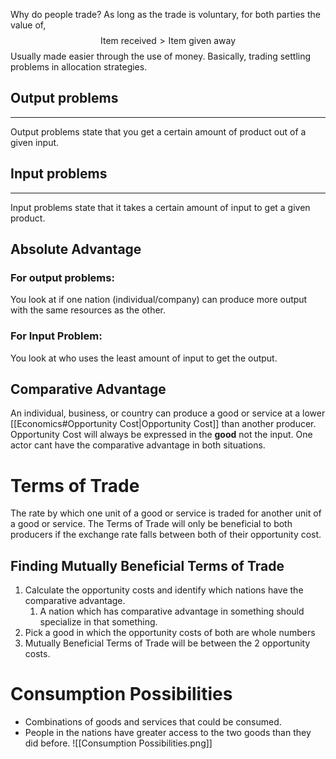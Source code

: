 Why do people trade?
As long as the trade is voluntary, for both parties the value of, 
$$
\text{Item received} > \text{Item given away}
$$
Usually made easier through the use of money.
Basically, trading settling problems in allocation strategies.

## Output problems
---
Output problems state that you get a certain amount of product out of a given input.

## Input problems
---
Input problems state that it takes a certain amount of input to get a given product.

## Absolute Advantage
### For output problems: 
You look at if one nation (individual/company) can produce more output with the same resources as the other.

### For Input Problem:
You look at who uses the least amount of input to get the output.

## Comparative Advantage
An individual, business, or country can produce a good or service at a lower [[Economics#Opportunity Cost|Opportunity Cost]] than another producer.
Opportunity Cost will always be expressed in the **good** not the input.
One actor cant have the comparative advantage in both situations.  

# Terms of Trade
The rate by which one unit of a good or service is traded for another unit of a good or service.
The Terms of Trade will only be beneficial to both producers if the exchange rate falls between both of their opportunity cost.

## Finding Mutually Beneficial Terms of Trade
1. Calculate the opportunity costs and identify which nations have the comparative advantage.
	1. A nation which has comparative advantage in something should specialize in that something. 
2. Pick a good in which the opportunity costs of both are whole numbers
3. Mutually Beneficial Terms of Trade will be between the 2 opportunity costs.

# Consumption Possibilities
- Combinations of goods and services that could be consumed. 
- People in the nations have greater access to the two goods than they did before. ![[Consumption Possibilities.png]]